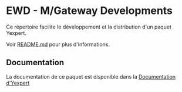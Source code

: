 # EWD - M/Gateway Developments

Ce répertoire facilite le développement et la distribution d'un paquet Yexpert.

Voir [README.md](https://github.com/Yrelay/Yexpert-Documents/blob/master/README.md) pour plus d'informations.

## Documentation

La documentation de ce paquet est disponible dans la [Documentation d'Yexpert](https://github.com/Yrelay/Yexpert-Documents/tree/master/Manuels/French)



